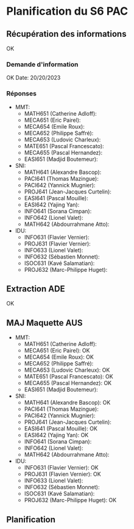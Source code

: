 # Planification du S6 PAC

## Récupération des informations

OK

### Demande d'information

OK
Date: 20/20/2023

### Réponses 

* MMT:
    * MATH651 (Catherine Adloff): 
    * MECA651 (Eric Pairel): 
    * MECA654 (Emile Roux): 
    * MECA652 (Philippe Saffré): 
    * MECA653 (Ludovic Charleux): 
    * MATE651 (Pascal Francescato): 
    * MECA655 (Pascal Hernandez): 
    * EASI651 (Madjid Boutemeur): 
* SNI:
    * MATH641 (Alexandre Bascop):  
    * PACI641 (Thomas Mazingue):
    * PACI642 (Yannick Mugnier): 
    * PROJ641 (Jean-Jacques Curtelin):  
    * EASI641 (Pascal Mouille): 
    * EASI642 (Yajing Yan): 
    * INFO641 (Sorana Cimpan):  
    * INFO642 (Lionel Valet): 
    * MATH642 (Abdourrahmane Atto): 
* IDU:
    * INFO631 (Flavier Vernier): 
    * PROJ631 (Flavier Vernier):  
    * INFO633 (Lionel Valet): 
    * INFO632 (Sébastien Monnet): 
    * ISOC631 (Kavé Salamatian): 
    * PROJ632 (Marc-Philippe Huget): 

## Extraction ADE

OK

## MAJ Maquette AUS

* MMT:
    * MATH651 (Catherine Adloff): 
    * MECA651 (Eric Pairel): OK
    * MECA654 (Emile Roux): OK
    * MECA652 (Philippe Saffré): 
    * MECA653 (Ludovic Charleux): OK
    * MATE651 (Pascal Francescato): OK
    * MECA655 (Pascal Hernandez): OK
    * EASI651 (Madjid Boutemeur): 
* SNI:
    * MATH641 (Alexandre Bascop): OK
    * PACI641 (Thomas Mazingue): 
    * PACI642 (Yannick Mugnier): 
    * PROJ641 (Jean-Jacques Curtelin):  
    * EASI641 (Pascal Mouille): OK
    * EASI642 (Yajing Yan): OK
    * INFO641 (Sorana Cimpan):  
    * INFO642 (Lionel Valet): 
    * MATH642 (Abdourrahmane Atto): 
* IDU:
    * INFO631 (Flavier Vernier): OK
    * PROJ631 (Flavien Vernier): OK 
    * INFO633 (Lionel Valet): 
    * INFO632 (Sébastien Monnet): 
    * ISOC631 (Kavé Salamatian): 
    * PROJ632 (Marc-Philippe Huget): OK

## Planification
